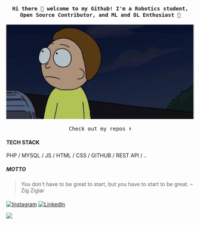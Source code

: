<!--
**aikesha/aikesha** is a ✨ _special_ ✨ repository because its `README.md` (this file) appears on your GitHub profile.

Here are some ideas to get you started:

- 🔭 I’m currently working on ...
- 🌱 I’m currently learning ...
- 👯 I’m looking to collaborate on ...
- 🤔 I’m looking for help with ...
- 💬 Ask me about ...
- 📫 How to reach me: ...
- 😄 Pronouns: ...
- ⚡ Fun fact: ...
-->

<h4 align="center"><samp> Hi there 👋 welcome to my Github! I'm a Robotics student, Open Source Contributor, and ML and DL Enthusiast 🐍  </samp></h4>

<p align="center">
  <img src="morty.PNG" alt="morty" style="width: 600px;"/>
</p>

<p align="center"><samp>
Check out my repos ⬇️  
  </samp>
</p>

#### TECH STACK

PHP / MYSQL / JS / HTML / CSS / GITHUB / REST API / ..

##### MOTTO

> You don't have to be great to start, but you have to start to be great. – Zig Ziglar

####

<a href="https://www.instagram.com/aikesha.ka/" target="_blank"><img src="https://raw.githubusercontent.com/arturssmirnovs/arturssmirnovs/master/ig.png" alt="Instagram" width="30"></a>
<a href="https://www.linkedin.com/in/aigerim-keutayeva/" target="_blank"><img src="https://raw.githubusercontent.com/arturssmirnovs/arturssmirnovs/master/in.png" alt="LinkedIn" width="30"></a>

<!--
<a href="https://github.com/aikesha" target="_blank"><img src="https://raw.githubusercontent.com/arturssmirnovs/arturssmirnovs/master/git.png" alt="GitHub" width="30"></a>
<a href="https://arturio.dev/" target="_blank"><img src="https://raw.githubusercontent.com/arturssmirnovs/arturssmirnovs/master/www.png" alt="Website" width="30"></a>
-->

![](https://komarev.com/ghpvc/?username=aikesha&color=green)
